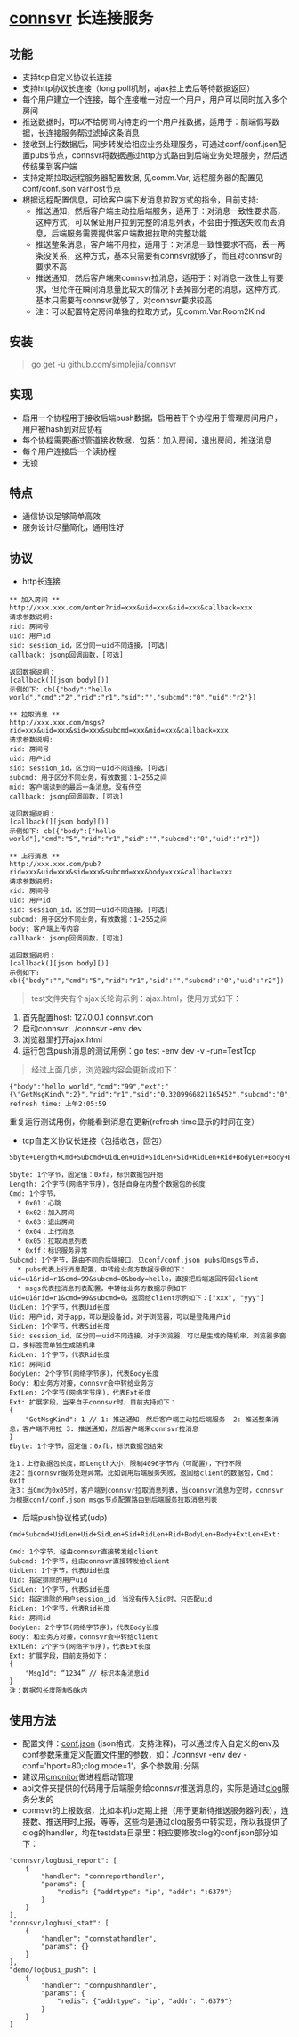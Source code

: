 # [connsvr](http://github.com/simplejia/connsvr) 长连接服务
## 功能
* 支持tcp自定义协议长连接
* 支持http协议长连接（long poll机制，ajax挂上去后等待数据返回）
* 每个用户建立一个连接，每个连接唯一对应一个用户，用户可以同时加入多个房间
* 推送数据时，可以不给房间内特定的一个用户推数据，适用于：前端假写数据，长连接服务帮过滤掉这条消息
* 接收到上行数据后，同步转发给相应业务处理服务，可通过conf/conf.json配置pubs节点，connsvr将数据通过http方式路由到后端业务处理服务，然后透传结果到客户端
* 支持定期拉取远程服务器配置数据, 见comm.Var, 远程服务器的配置见conf/conf.json varhost节点
* 根据远程配置信息，可给客户端下发消息拉取方式的指令，目前支持:
  * 推送通知，然后客户端主动拉后端服务，适用于：对消息一致性要求高，这种方式，可以保证用户拉到完整的消息列表，不会由于推送失败而丢消息，后端服务需要提供客户端数据拉取的完整功能
  * 推送整条消息，客户端不用拉，适用于：对消息一致性要求不高，丢一两条没关系，这种方式，基本只需要有connsvr就够了，而且对connsvr的要求不高
  * 推送通知，然后客户端来connsvr拉消息，适用于：对消息一致性上有要求，但允许在瞬间消息量比较大的情况下丢掉部分老的消息，这种方式，基本只需要有connsvr就够了，对connsvr要求较高
  * 注：可以配置特定房间单独的拉取方式，见comm.Var.Room2Kind

## 安装
> go get -u github.com/simplejia/connsvr

## 实现
* 启用一个协程用于接收后端push数据，启用若干个协程用于管理房间用户，用户被hash到对应协程
* 每个协程需要通过管道接收数据，包括：加入房间，退出房间，推送消息
* 每个用户连接启一个读协程
* 无锁 

## 特点
* 通信协议足够简单高效
* 服务设计尽量简化，通用性好

## 协议
* http长连接
```
** 加入房间 **
http://xxx.xxx.com/enter?rid=xxx&uid=xxx&sid=xxx&callback=xxx
请求参数说明:
rid: 房间号
uid: 用户id
sid: session_id，区分同一uid不同连接，[可选]
callback: jsonp回调函数，[可选]

返回数据说明：
[callback(][json body][)]
示例如下: cb({"body":"hello world","cmd":"2","rid":"r1","sid":"","subcmd":"0","uid":"r2"})
```

```
** 拉取消息 **
http://xxx.xxx.com/msgs?rid=xxx&uid=xxx&sid=xxx&subcmd=xxx&mid=xxx&callback=xxx
请求参数说明:
rid: 房间号
uid: 用户id
sid: session_id，区分同一uid不同连接，[可选]
subcmd: 用于区分不同业务，有效数据：1~255之间
mid: 客户端读到的最后一条消息，没有传空
callback: jsonp回调函数，[可选]

返回数据说明：
[callback(][json body][)]
示例如下: cb({"body":["hello world"],"cmd":"5","rid":"r1","sid":"","subcmd":"0","uid":"r2"})
```

```
** 上行消息 **
http://xxx.xxx.com/pub?rid=xxx&uid=xxx&sid=xxx&subcmd=xxx&body=xxx&callback=xxx
请求参数说明:
rid: 房间号
uid: 用户id
sid: session_id，区分同一uid不同连接，[可选]
subcmd: 用于区分不同业务，有效数据：1~255之间
body: 客户端上传内容
callback: jsonp回调函数，[可选]

返回数据说明：
[callback(][json body][)]
示例如下: cb({"body":"","cmd":"5","rid":"r1","sid":"","subcmd":"0","uid":"r2"})
```

> test文件夹有个ajax长轮询示例：ajax.html，使用方式如下：
  1. 首先配置host: 127.0.0.1 connsvr.com
  2. 启动connsvr: ./connsvr -env dev
  3. 浏览器里打开ajax.html
  4. 运行包含push消息的测试用例：go test -env dev -v -run=TestTcp
  
> 经过上面几步，浏览器内容会更新成如下：
  ```
  {"body":"hello world","cmd":"99","ext":"{\"GetMsgKind\":2}","rid":"r1","sid":"0.3209966821165452","subcmd":"0","uid":"u1"}  
  refresh time: 上午2:05:59
  ```
  重复运行测试用例，你能看到消息在更新(refresh time显示的时间在变）
 

* tcp自定义协议长连接（包括收包，回包）
```
Sbyte+Length+Cmd+Subcmd+UidLen+Uid+SidLen+Sid+RidLen+Rid+BodyLen+Body+ExtLen+Ext+Ebyte

Sbyte: 1个字节，固定值：0xfa，标识数据包开始
Length: 2个字节(网络字节序)，包括自身在内整个数据包的长度
Cmd: 1个字节，
  * 0x01：心跳 
  * 0x02：加入房间 
  * 0x03：退出房间 
  * 0x04：上行消息 
  * 0x05：拉取消息列表 
  * 0xff：标识服务异常
Subcmd: 1个字节，路由不同的后端接口，见conf/conf.json pubs和msgs节点，
  * pubs代表上行消息配置，中转给业务方数据示例如下：uid=u1&rid=r1&cmd=99&subcmd=0&body=hello，直接把后端返回传回client
  * msgs代表拉消息列表配置，中转给业务方数据示例如下：uid=u1&rid=r1&cmd=99&subcmd=0，返回给client示例如下：["xxx", "yyy"]
UidLen: 1个字节，代表Uid长度
Uid: 用户id，对于app，可以是设备id，对于浏览器，可以是登陆用户id
SidLen: 1个字节，代表Sid长度
Sid: session_id，区分同一uid不同连接，对于浏览器，可以是生成的随机串，浏览器多窗口，多标签需单独生成随机串
RidLen: 1个字节，代表Rid长度
Rid: 房间id
BodyLen: 2个字节(网络字节序)，代表Body长度
Body: 和业务方对接，connsvr会中转给业务方
ExtLen: 2个字节(网络字节序)，代表Ext长度
Ext: 扩展字段，当来自于connsvr时，目前支持如下：
{    
    "GetMsgKind": 1 // 1: 推送通知，然后客户端主动拉后端服务  2: 推送整条消息，客户端不用拉 3: 推送通知，然后客户端来connsvr拉消息   
}
Ebyte: 1个字节，固定值：0xfb，标识数据包结束

注1：上行数据包长度，即Length大小，限制4096字节内（可配置），下行不限
注2：当connsvr服务处理异常，比如调用后端服务失败，返回给client的数据包，Cmd：0xff
注3：当Cmd为0x05时，客户端到connsvr拉取消息列表，当connsvr消息为空时，connsvr为根据conf/conf.json msgs节点配置路由到后端服务拉取消息列表
```

* 后端push协议格式(udp)
```
Cmd+Subcmd+UidLen+Uid+SidLen+Sid+RidLen+Rid+BodyLen+Body+ExtLen+Ext:

Cmd: 1个字节，经由connsvr直接转发给client
Subcmd: 1个字节，经由connsvr直接转发给client
UidLen: 1个字节，代表Uid长度
Uid: 指定排除的用户uid
SidLen: 1个字节，代表Sid长度
Sid: 指定排除的用户session_id，当没有传入Sid时，只匹配uid
RidLen: 1个字节，代表Rid长度
Rid: 房间id
BodyLen: 2个字节(网络字节序)，代表Body长度
Body: 和业务方对接，connsvr会中转给client
ExtLen: 2个字节(网络字节序)，代表Ext长度
Ext: 扩展字段，目前支持如下：
{    
    "MsgId": “1234” // 标识本条消息id      
}
注：数据包长度限制50k内
```

## 使用方法
* 配置文件：[conf.json](http://github.com/simplejia/connsvr/tree/master/conf/conf.json) (json格式，支持注释)，可以通过传入自定义的env及conf参数来重定义配置文件里的参数，如：./connsvr -env dev -conf='hport=80;clog.mode=1'，多个参数用`;`分隔
* 建议用[cmonitor](http://github.com/simplejia/cmonitor)做进程启动管理
* api文件夹提供的代码用于后端服务给connsvr推送消息的，实际是通过[clog](http://github.com/simplejia/clog)服务分发的
* connsvr的上报数据，比如本机ip定期上报（用于更新待推送服务器列表），连接数、推送用时上报，等等，这些均是通过clog服务中转实现，所以我提供了clog的handler，均在testdata目录里：相应要修改clog的conf.json部分如下：
```
"connsvr/logbusi_report": [
    {
        "handler": "connreporthandler",
        "params": {
            "redis": {"addrtype": "ip", "addr": ":6379"}
        }
    }
],
"connsvr/logbusi_stat": [
    {
        "handler": "connstathandler",
        "params": {}
    }
],
"demo/logbusi_push": [
    {
        "handler": "connpushhandler",
        "params": {
            "redis": {"addrtype": "ip", "addr": ":6379"}
        }
    }
]
```

